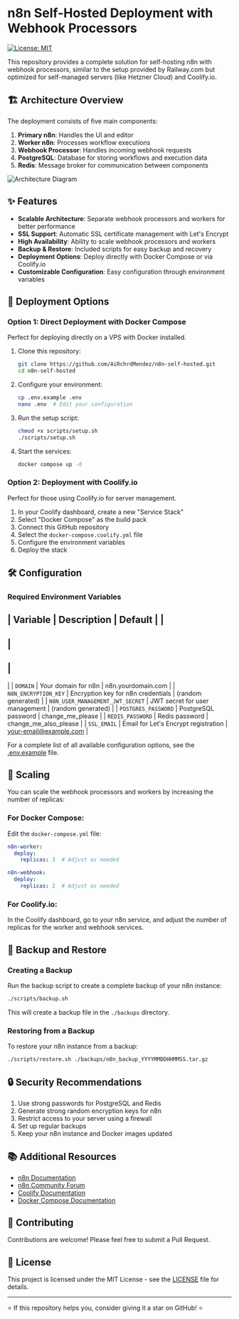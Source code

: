 # n8n Self-Hosted Deployment with Webhook Processors

[![License: MIT](https://img.shields.io/badge/License-MIT-blue.svg)](https://opensource.org/licenses/MIT)

This repository provides a complete solution for self-hosting n8n with webhook processors, similar to the setup provided by Railway.com but optimized for self-managed servers (like Hetzner Cloud) and Coolify.io.

## 🏗️ Architecture Overview

The deployment consists of five main components:

1. **Primary n8n**: Handles the UI and editor
2. **Worker n8n**: Processes workflow executions
3. **Webhook Processor**: Handles incoming webhook requests
4. **PostgreSQL**: Database for storing workflows and execution data
5. **Redis**: Message broker for communication between components

![Architecture Diagram](https://raw.githubusercontent.com/AiRchrdMendez/n8n-self-hosted/main/docs/images/architecture.png)

## ✨ Features

- **Scalable Architecture**: Separate webhook processors and workers for better performance
- **SSL Support**: Automatic SSL certificate management with Let's Encrypt
- **High Availability**: Ability to scale webhook processors and workers
- **Backup & Restore**: Included scripts for easy backup and recovery
- **Deployment Options**: Deploy directly with Docker Compose or via Coolify.io
- **Customizable Configuration**: Easy configuration through environment variables

## 🚀 Deployment Options

### Option 1: Direct Deployment with Docker Compose

Perfect for deploying directly on a VPS with Docker installed.

1. Clone this repository:
   ```bash
   git clone https://github.com/AiRchrdMendez/n8n-self-hosted.git
   cd n8n-self-hosted
   ```

2. Configure your environment:
   ```bash
   cp .env.example .env
   nano .env  # Edit your configuration
   ```

3. Run the setup script:
   ```bash
   chmod +x scripts/setup.sh
   ./scripts/setup.sh
   ```

4. Start the services:
   ```bash
   docker compose up -d
   ```

### Option 2: Deployment with Coolify.io

Perfect for those using Coolify.io for server management.

1. In your Coolify dashboard, create a new "Service Stack"
2. Select "Docker Compose" as the build pack
3. Connect this GitHub repository
4. Select the `docker-compose.coolify.yml` file
5. Configure the environment variables
6. Deploy the stack

## 🛠️ Configuration

### Required Environment Variables

|
 Variable 
|
 Description 
|
 Default 
|
|
----------
|
-------------
|
---------
|
|
`DOMAIN`
|
 Your domain for n8n 
|
 n8n.yourdomain.com 
|
|
`N8N_ENCRYPTION_KEY`
|
 Encryption key for n8n credentials 
|
 (random generated) 
|
|
`N8N_USER_MANAGEMENT_JWT_SECRET`
|
 JWT secret for user management 
|
 (random generated) 
|
|
`POSTGRES_PASSWORD`
|
 PostgreSQL password 
|
 change_me_please 
|
|
`REDIS_PASSWORD`
|
 Redis password 
|
 change_me_also_please 
|
|
`SSL_EMAIL`
|
 Email for Let's Encrypt registration 
|
 your-email@example.com 
|

For a complete list of all available configuration options, see the [.env.example](.env.example) file.

## 🔄 Scaling

You can scale the webhook processors and workers by increasing the number of replicas:

### For Docker Compose:

Edit the `docker-compose.yml` file:

```yaml
n8n-worker:
  deploy:
    replicas: 3  # Adjust as needed

n8n-webhook:
  deploy:
    replicas: 2  # Adjust as needed
```

### For Coolify.io:

In the Coolify dashboard, go to your n8n service, and adjust the number of replicas for the worker and webhook services.

## 💾 Backup and Restore

### Creating a Backup

Run the backup script to create a complete backup of your n8n instance:

```bash
./scripts/backup.sh
```

This will create a backup file in the `./backups` directory.

### Restoring from a Backup

To restore your n8n instance from a backup:

```bash
./scripts/restore.sh ./backups/n8n_backup_YYYYMMDDHHMMSS.tar.gz
```

## 🔒 Security Recommendations

1. Use strong passwords for PostgreSQL and Redis
2. Generate strong random encryption keys for n8n
3. Restrict access to your server using a firewall
4. Set up regular backups
5. Keep your n8n instance and Docker images updated

## 📚 Additional Resources

- [n8n Documentation](https://docs.n8n.io/)
- [n8n Community Forum](https://community.n8n.io/)
- [Coolify Documentation](https://coolify.io/docs)
- [Docker Compose Documentation](https://docs.docker.com/compose/)

## 🤝 Contributing

Contributions are welcome! Please feel free to submit a Pull Request.

## 📝 License

This project is licensed under the MIT License - see the [LICENSE](LICENSE) file for details.

---

⭐ If this repository helps you, consider giving it a star on GitHub! ⭐
